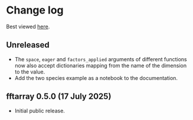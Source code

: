 # Change log

Best viewed [here](https://qstheory.github.io/fftarray/main/changelog.html).

## Unreleased
- The `space`, `eager` and `factors_applied` arguments of different functions now also accept dictionaries mapping from the name of the dimension to the value.
- Add the two species example as a notebook to the documentation.

## fftarray 0.5.0 (17 July 2025)
- Initial public release.
